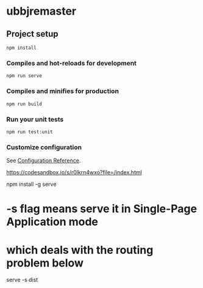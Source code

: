 # ubbjremaster

## Project setup
```
npm install
```

### Compiles and hot-reloads for development
```
npm run serve
```

### Compiles and minifies for production
```
npm run build
```

### Run your unit tests
```
npm run test:unit
```

### Customize configuration
See [Configuration Reference](https://cli.vuejs.org/config/).



https://codesandbox.io/s/r0lkrn4wxo?file=/index.html


npm install -g serve
# -s flag means serve it in Single-Page Application mode
# which deals with the routing problem below
serve -s dist